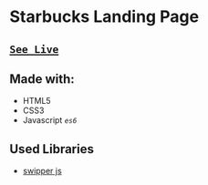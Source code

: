 # Starbucks Landing Page

## [`See Live`](https://mohammedelgohary.github.io/starbucks_landing_page/)


## Made with: 
 * HTML5
 * CSS3
 * Javascript *`es6`*

## Used Libraries
 * [swipper js](https://swiperjs.com/)

